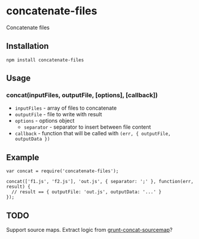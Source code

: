 # concatenate-files

Concatenate files

## Installation

    npm install concatenate-files

## Usage

### concat(inputFiles, outputFile, [options], [callback])

* `inputFiles` - array of files to concatenate
* `outputFile` - file to write with result
* `options` - options object
  * `separator` - separator to insert between file content
* `callback` - function that will be called with `(err, { outputFile, outputData })`


## Example

    var concat = require('concatenate-files');

    concat(['f1.js', 'f2.js'], 'out.js', { separator: ';' }, function(err, result) {
      // result == { outputFile: 'out.js', outputData: '...' }
    });

## TODO

Support source maps. Extract logic from [grunt-concat-sourcemap](https://github.com/kozy4324/grunt-concat-sourcemap)?